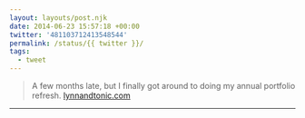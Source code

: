 ```yaml
---
layout: layouts/post.njk
date: 2014-06-23 15:57:18 +00:00
twitter: '481103712413548544'
permalink: /status/{{ twitter }}/
tags: 
  - tweet
---
```


> A few months late, but I finally got around to doing my annual portfolio refresh. [lynnandtonic.com](https://lynnandtonic.com)

---
